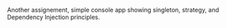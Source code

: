 Another assignement, simple console app showing singleton, strategy, and Dependency Injection principles. 
